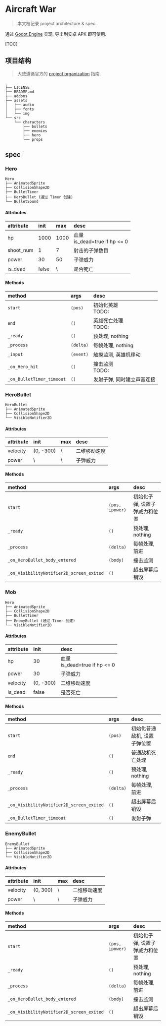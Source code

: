 # Aircraft War

> 本文档记录 project architecture & spec.

通过 [Godot Engine](https://godotengine.org/) 实现, 导出到安卓 APK 即可使用.

[TOC]

## 项目结构

> 大致遵循官方的 [project organization](https://docs.godotengine.org/zh_CN/stable/tutorials/best_practices/project_organization.html) 指南.

```tree
.
├── LICENSE
├── README.md
├── addons
├── assets
│   ├── audio
│   ├── fonts
│   └── img
└── src
    └── characters
        ├── bullets
        ├── enemies
        ├── hero
        └── props
```

## spec

### Hero

```tree
Hero
├── AnimatedSprite
├── CollisionShape2D
├── BulletTimer
├── HeroBullet (通过 Timer 创建)
└── BulletSound
```

#### Attributes

| attribute | init  | max  | desc                             |
| :-------- | :---- | :--- | :------------------------------- |
| hp        | 1000  | 1000 | 血量<br/>is_dead=true if hp <= 0 |
| shoot_num | 1     | 7    | 射击的子弹数目                   |
| power     | 30    | 50   | 子弹威力                         |
| is_dead   | false | \\   | 是否死亡                         |

#### Methods

| method                    | args      | desc                       |
| :------------------------ | :-------- | :------------------------- |
| `start`                   | `(pos)`   | 初始化英雄<br/>TODO:       |
| `end`                     | `()`      | 英雄死亡处理<br/>TODO:     |
| `_ready`                  | `()`      | 预处理, nothing            |
| `_process`                | `(delta)` | 每帧处理, nothing          |
| `_input`                  | `(event)` | 触摸监测, 英雄机移动       |
| `_on_Hero_hit`            | `()`      | 撞击监测<br/>TODO:         |
| `_on_BulletTimer_timeout` | `()`      | 发射子弹, 同时建立声音连接 |

### HeroBullet

```tree
HeroBullet
├── AnimatedSprite
├── CollisionShape2D
└── VisibleNotifier2D
```

#### Attributes

| attribute | init      | max | desc         |
| :-------- | :-------- | :-- | :----------- |
| velocity  | (0, -300) | \\  | 二维移动速度 |
| power     | \\        | \\  | 子弹威力     |

#### Methods

| method                                   | args            | desc                           |
| :--------------------------------------- | :-------------- | :----------------------------- |
| `start`                                  | `(pos, ipower)` | 初始化子弹, 设置子弹威力和位置 |
| `_ready`                                 | `()`            | 预处理, nothing                |
| `_process`                               | `(delta)`       | 每帧处理, 前进                 |
| `_on_HeroBullet_body_entered`            | `(body)`        | 撞击监测                       |
| `_on_VisibilityNotifier2D_screen_exited` | `()`            | 超出屏幕后销毁                 |

### Mob

```tree
Hero
├── AnimatedSprite
├── CollisionShape2D
├── BulletTimer
├── EnemyBullet (通过 Timer 创建)
└── VisibleNotifier2D
```

#### Attributes

| attribute | init      | desc                             |
| :-------- | :-------- | :------------------------------- |
| hp        | 30        | 血量<br/>is_dead=true if hp <= 0 |
| power     | 30        | 子弹威力                         |
| velocity  | (0, -300) | 二维移动速度                     |
| is_dead   | false     | 是否死亡                         |

#### Methods

| method                                   | args      | desc                         |
| :--------------------------------------- | :-------- | :--------------------------- |
| `start`                                  | `(pos)`   | 初始化普通敌机, 设置子弹位置 |
| `end`                                    | `()`      | 普通敌机死亡处理             |
| `_ready`                                 | `()`      | 预处理, nothing              |
| `_process`                               | `(delta)` | 每帧处理, 前进               |
| `_on_VisibilityNotifier2D_screen_exited` | `()`      | 超出屏幕后销毁               |
| `_on_BulletTimer_timeout`                | `()`      | 发射子弹                     |

### EnemyBullet

```tree
EnemyBullet
├── AnimatedSprite
├── CollisionShape2D
└── VisibleNotifier2D
```

#### Attributes

| attribute | init      | max | desc         |
| :-------- | :-------- | :-- | :----------- |
| velocity  | (0, 300) | \\  | 二维移动速度 |
| power     | \\        | \\  | 子弹威力     |

#### Methods

| method                                   | args            | desc                           |
| :--------------------------------------- | :-------------- | :----------------------------- |
| `start`                                  | `(pos, ipower)` | 初始化子弹, 设置子弹威力和位置 |
| `_ready`                                 | `()`            | 预处理, nothing                |
| `_process`                               | `(delta)`       | 每帧处理, 前进                 |
| `_on_HeroBullet_body_entered`            | `(body)`        | 撞击监测                       |
| `_on_VisibilityNotifier2D_screen_exited` | `()`            | 超出屏幕后销毁                 |
